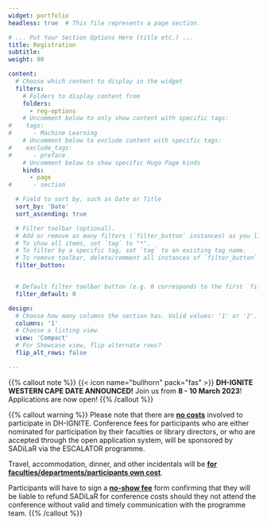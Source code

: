 ```yaml
---
widget: portfolio
headless: true  # This file represents a page section.

# ... Put Your Section Options Here (title etc.) ...
title: Registration 
subtitle: 
weight: 90

content:
  # Choose which content to display in the widget
  filters:
    # Folders to display content from
    folders:
      - reg-options
    # Uncomment below to only show content with specific tags:
#    tags:
#      - Machine Learning
    # Uncomment below to exclude content with specific tags:
#    exclude_tags:
#      - preface    
    # Uncomment below to show specific Hugo Page kinds
    kinds:
      - page
#      - section

  # Field to sort by, such as Date or Title
  sort_by: 'Date'
  sort_ascending: true

  # Filter toolbar (optional).
  # Add or remove as many filters (`filter_button` instances) as you like.
  # To show all items, set `tag` to "*".
  # To filter by a specific tag, set `tag` to an existing tag name.
  # To remove toolbar, delete/comment all instances of `filter_button` below.
  filter_button:


  # Default filter toolbar button (e.g. 0 corresponds to the first `filter_button` instance above)
  filter_default: 0

design:
  # Choose how many columns the section has. Valid values: '1' or '2'.
  columns: '1'
  # Choose a listing view
  view: 'Compact'
  # For Showcase view, flip alternate rows?
  flip_alt_rows: false

---
```


{{% callout note %}}
{{< icon name="bullhorn" pack="fas" >}} **DH-IGNITE WESTERN CAPE DATE ANNOUNCED!** Join us from **8 - 10 March 2023**! Applications are now open!
{{% /callout %}}

{{% callout warning %}}
Please note that there are <u>**no costs**</u> involved to participate in DH-IGNITE. Conference fees for participants who are either nominated for participation by their faculties or library directors, or who are accepted through the open application system, will be sponsored by SADiLaR via the ESCALATOR programme.<br>

Travel, accommodation, dinner, and other incidentals will be <u>**for faculties/departments/participants own cost**</u>.<br>

Participants will have to sign a <u>**no-show fee**</u> form confirming that they will be liable to refund SADiLaR for conference costs should they not attend the conference without valid and timely communication with the programme team.
{{% /callout %}}

